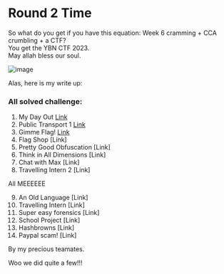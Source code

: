 # Round 2 Time

So what do you get if you have this equation: Week 6 cramming + CCA crumbling + a CTF?
<br>
You get the YBN CTF 2023. 
<br>
May allah bless our soul.

![image](https://github.com/limxuankai/CTF/assets/95482591/55a71b51-6d49-4ef5-86d5-923ed3e4486d)


Alas, here is my write up: 

### All solved challenge:

1. My Day Out [Link](https://github.com/limxuankai/CTF/blob/main/TencableCTF2023/Stego/Cyberpunk_Cafe.md)
2. Public Transport 1 [Link](https://github.com/limxuankai/CTF/blob/main/TencableCTF2023/Misc/OneShotChatGPT.md)
3. Gimme Flag! [Link](https://github.com/limxuankai/CTF/blob/main/TencableCTF2023/Misc/BetterOneShotChatGPT.md)
4. Flag Shop [Link]
5. Pretty Good Obfuscation [Link]
6. Think in All Dimensions [Link]
7. Chat with Max [Link]
8. Travelling Intern 2 [Link]

All MEEEEEE

9. An Old Language [Link]
10. Travelling Intern [Link]
11. Super easy forensics [Link]
12. School Project [Link]
13. Hashbrowns [Link]
14. Paypal scam! [Link]

By my precious teamates. 

Woo we did quite a few!!!

